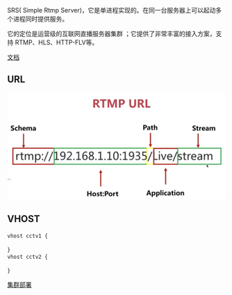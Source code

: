 SRS( Simple Rtmp Server)，它是单进程实现的。在同一台服务器上可以起动多个进程同时提供服务。

它的定位是运营级的互联网直播服务器集群 ；它提供了非常丰富的接入方案，支持 RTMP、HLS、HTTP-FLV等。


[文档](https://ossrs.net/lts/zh-cn/docs/v5/doc/getting-started)


## URL
![Alt text](../imgs/rtmp_url.png)
## VHOST
```
vhost cctv1 {
   
}
vhost cctv2 {
   
}
```

[集群部署](https://ossrs.net/lts/zh-cn/docs/v5/doc/sample-rtmp-cluster)
